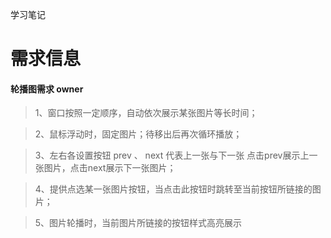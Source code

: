 学习笔记

# 需求信息
#### 轮播图需求 owner
> 1、窗口按照一定顺序，自动依次展示某张图片等长时间；

> 2、鼠标浮动时，固定图片；待移出后再次循环播放；

> 3、左右各设置按钮 prev 、 next 代表上一张与下一张 点击prev展示上一张图片，点击next展示下一张图片；

> 4、提供点选某一张图片按钮，当点击此按钮时跳转至当前按钮所链接的图片；

> 5、图片轮播时，当前图片所链接的按钮样式高亮展示


